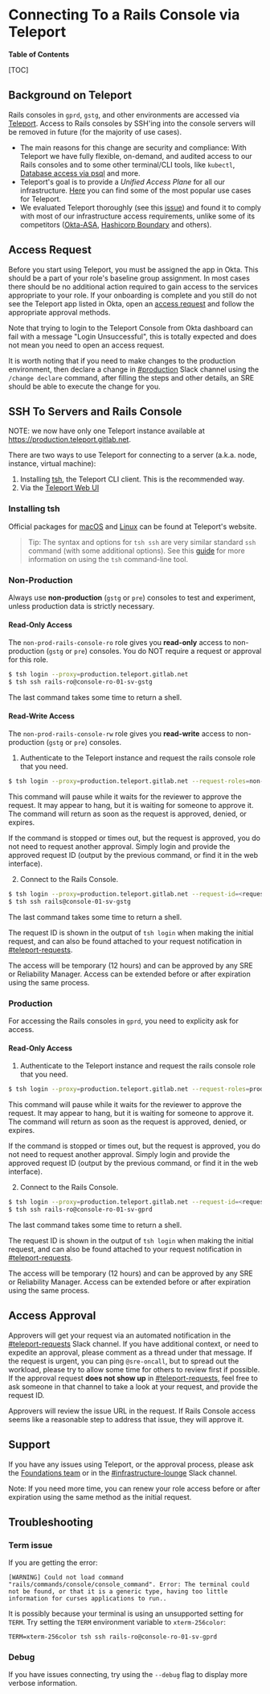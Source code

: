 # Connecting To a Rails Console via Teleport

**Table of Contents**

[TOC]

## Background on Teleport

Rails consoles in `gprd`, `gstg`, and other environments are accessed via [Teleport](https://goteleport.com/teleport/docs/).
Access to Rails consoles by SSH'ing into the console servers will be removed in future (for the majority of use cases).

- The main reasons for this change are security and compliance:
  With Teleport we have fully flexible, on-demand, and audited access to our Rails consoles and to some other terminal/CLI tools,
  like `kubectl`, [Database access via psql](Connect_to_Database_Console_via_Teleport.md) and more.
- Teleport's goal is to provide a *Unified Access Plane* for all our infrastructure.
  [Here](https://goteleport.com/docs/) you can find some of the most popular use cases for Teleport.
- We evaluated Teleport thoroughly (see this [issue](https://gitlab.com/gitlab-com/gl-infra/reliability/-/issues/11568))
  and found it to comply with most of our infrastructure access requirements,
  unlike some of its competitors ([Okta-ASA](https://gitlab.com/gitlab-com/gl-infra/reliability/-/issues/12042),
  [Hashicorp Boundary](https://gitlab.com/gitlab-com/gl-infra/reliability/-/issues/11666) and others).

## Access Request

Before you start using Teleport, you must be assigned the app in Okta. This should be a part of your role's baseline group assignment.
In most cases there should be no additional action required to gain access to the services appropriate to your role.
If your onboarding is complete and you still do not see the Teleport app listed in Okta, open an
[access request](https://handbook.gitlab.com/handbook/business-technology/end-user-services/onboarding-access-requests/access-requests/)
and follow the appropriate approval methods.

Note that trying to login to the Teleport Console from Okta dashboard can fail with a message "Login Unsuccessful",
this is totally expected and does not mean you need to open an access request.

It is worth noting that if you need to make changes to the production environment,
then declare a change in [#production](https://gitlab.enterprise.slack.com/archives/C101F3796) Slack channel
using the `/change declare` command, after filling the steps and other details, an SRE should be able to execute the change for you.

## SSH To Servers and Rails Console

NOTE: we now have only one Teleport instance available at <https://production.teleport.gitlab.net>.

There are two ways to use Teleport for connecting to a server (a.k.a. node, instance, virtual machine):

1. Installing [tsh](https://goteleport.com/docs/reference/cli/tsh/), the Teleport CLI client. This is the recommended way.
1. Via the [Teleport Web UI](https://production.teleport.gitlab.net/)

### Installing tsh

Official packages for [macOS](https://goteleport.com/docs/installation/#macos) and
[Linux](https://goteleport.com/docs/installation/#linux) can be found at Teleport's website.

> Tip: The syntax and options for `tsh ssh` are very similar standard `ssh` command (with some additional options).
See this [guide](https://goteleport.com/docs/connect-your-client/tsh/) for more information on using the `tsh` command-line tool.

### Non-Production

Always use **non-production** (`gstg` or `pre`) consoles to test and experiment, unless production data is strictly necessary.

#### Read-Only Access

The `non-prod-rails-console-ro` role gives you **read-only** access to non-production (`gstg` or `pre`) consoles.
You do NOT require a request or approval for this role.

```bash
$ tsh login --proxy=production.teleport.gitlab.net
$ tsh ssh rails-ro@console-ro-01-sv-gstg
```

The last command takes some time to return a shell.

#### Read-Write Access

The `non-prod-rails-console-rw` role gives you **read-write** access to non-production (`gstg` or `pre`) consoles.

1. Authenticate to the Teleport instance and request the rails console role that you need.

```bash
$ tsh login --proxy=production.teleport.gitlab.net --request-roles=non-prod-rails-console-rw --request-reason="GitLab Issue URL or ZenDesk Ticket URL"
```

This command will pause while it waits for the reviewer to approve the request.
It may appear to hang, but it is waiting for someone to approve it.
The command will return as soon as the request is approved, denied, or expires.

If the command is stopped or times out, but the request is approved, you do not need to request another approval.
Simply login and provide the approved request ID (output by the previous command, or find it in the web interface).

2. Connect to the Rails Console.

```bash
$ tsh login --proxy=production.teleport.gitlab.net --request-id=<request-id>
$ tsh ssh rails@console-01-sv-gstg
```

The last command takes some time to return a shell.

The request ID is shown in the output of `tsh login` when making the initial request, and can also be found attached to
your request notification in [#teleport-requests](https://gitlab.enterprise.slack.com/archives/C06Q2JK3YPM).

The access will be temporary (12 hours) and can be approved by any SRE or Reliability Manager.
Access can be extended before or after expiration using the same process.

### Production

For accessing the Rails consoles in `gprd`, you need to explicity ask for access.

#### Read-Only Access

1. Authenticate to the Teleport instance and request the rails console role that you need.

```bash
$ tsh login --proxy=production.teleport.gitlab.net --request-roles=prod-rails-console-ro --request-reason="GitLab Issue URL or ZenDesk Ticket URL"
```

This command will pause while it waits for the reviewer to approve the request.
It may appear to hang, but it is waiting for someone to approve it.
The command will return as soon as the request is approved, denied, or expires.

If the command is stopped or times out, but the request is approved, you do not need to request another approval.
Simply login and provide the approved request ID (output by the previous command, or find it in the web interface).

2. Connect to the Rails Console.

```bash
$ tsh login --proxy=production.teleport.gitlab.net --request-id=<request-id>
$ tsh ssh rails-ro@console-ro-01-sv-gprd
```

The last command takes some time to return a shell.

The request ID is shown in the output of `tsh login` when making the initial request, and can also be found attached to
your request notification in [#teleport-requests](https://gitlab.enterprise.slack.com/archives/C06Q2JK3YPM).

The access will be temporary (12 hours) and can be approved by any SRE or Reliability Manager.
Access can be extended before or after expiration using the same process.

## Access Approval

Approvers will get your request via an automated notification in the
[#teleport-requests](https://gitlab.enterprise.slack.com/archives/C06Q2JK3YPM) Slack channel.
If you have additional context, or need to expedite an approval, please comment as a thread under that message.
If the request is urgent, you can ping `@sre-oncall`, but to spread out the workload,
please try to allow some time for others to review first if possible.
If the approval request **does not show up** in [#teleport-requests](https://gitlab.enterprise.slack.com/archives/C06Q2JK3YPM),
feel free to ask someone in that channel to take a look at your request, and provide the request ID.

Approvers will review the issue URL in the request.
If Rails Console access seems like a reasonable step to address that issue, they will approve it.

## Support

If you have any issues using Teleport, or the approval process,
please ask the [Foundations team](https://gitlab.enterprise.slack.com/archives/C0313V3L5T6)
or in the [#infrastructure-lounge](https://gitlab.enterprise.slack.com/archives/CB3LSMEJV) Slack channel.

Note: If you need more time, you can renew your role access before or after expiration using the same method as the initial request.

## Troubleshooting

### Term issue

If you are getting the error:

```
[WARNING] Could not load command "rails/commands/console/console_command". Error: The terminal could not be found, or that it is a generic type, having too little information for curses applications to run..
```

It is possibly because your terminal is using an unsupported setting for `TERM`. Try setting the `TERM` environment variable to `xterm-256color`:

```shell
TERM=xterm-256color tsh ssh rails-ro@console-ro-01-sv-gprd
```

### Debug

If you have issues connecting, try using the `--debug` flag to display more verbose information.
